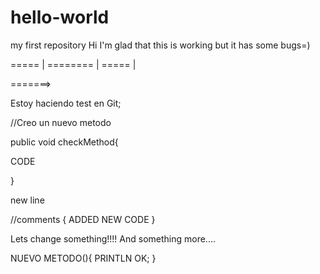 # hello-world
my first repository
Hi I'm glad that this is working but it has some bugs=)


===== | ========
       |
===== |

=======>

Estoy haciendo test en Git;

//Creo un nuevo metodo

public void checkMethod{
  
  CODE

}

new line

//comments
{
ADDED NEW CODE
}

Lets change something!!!!
And something more....

NUEVO METODO(){
PRINTLN OK;
}


